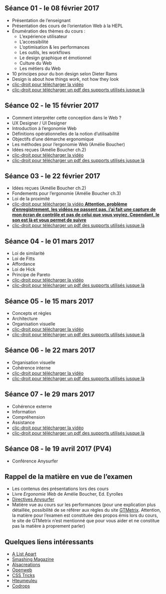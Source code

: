 
## Séance 01 - le 08 février 2017

- Présentation de l’enseignant
- Présentation des cours de l’orientation Web à la HEPL
- Énumération des thèmes du cours :
	- L’expérience utilisateur
	- L’accessibilité
	- L’optimisation & les performances
	- Les outils, les workflows
	- Le design graphique et émotionnel
	- Culture du Web
	- Les métiers du Web
- 10 principes pour du bon design selon Dieter Rams
- Design is about how things work, not how they look
- [clic-droit pour télécharger la vidéo](http://www.domy.be/design-web/2017/cours1.mp4)
- [clic-droit pour télécharger un pdf des supports utilisés jusque là](http://www.domy.be/design-web/2017/sc01.pdf)

## Séance 02 - le 15 février 2017

- Comment interpréter cette conception dans le Web ?
- UX Designer / UI Designer
- Introduction à l’ergonomie Web
- Définitions opérationnelles de la notion d’utilisabilité
- Objectifs d’une démarche ergonomique
- Les méthodes pour l’ergonomie Web (Amélie Boucher)
- Idées reçues (Amélie Boucher ch.2)
- [clic-droit pour télécharger la vidéo](http://www.domy.be/design-web/2017/cours2.mp4)
- [clic-droit pour télécharger un pdf des supports utilisés jusque là](http://www.domy.be/design-web/2017/sc02.pdf)

## Séance 03 - le 22 février 2017

- Idées reçues (Amélie Boucher ch.2)
- Fondements pour l’ergonomie (Amélie Boucher ch.3)
- Loi de la proximité
- [clic-droit pour télécharger la vidéo __Attention, problème d’enregistrement, les vidéos ne passent pas, j’ai fait une capture de mon écran de contrôle et pas de celui que vous voyiez. Cependant, le son est là et vous permet de suivre__](http://www.domy.be/design-web/2017/cours3.mp4)
- [clic-droit pour télécharger un pdf des supports utilisés jusque là](http://www.domy.be/design-web/2017/sc03.pdf)

## Séance 04 - le 01 mars 2017

- Loi de similarité
- Loi de Fitts
- Affordance
- Loi de Hick
- Principe de Pareto
- [clic-droit pour télécharger la vidéo](http://www.domy.be/design-web/2017/cours4.mp4)
- [clic-droit pour télécharger un pdf des supports utilisés jusque là](http://www.domy.be/design-web/2017/sc04.pdf)

## Séance 05 - le 15 mars 2017

- Concepts et règles
- Architecture
- Organisation visuelle
- [clic-droit pour télécharger la vidéo](http://www.domy.be/design-web/2017/cours5.mp4)
- [clic-droit pour télécharger un pdf des supports utilisés jusque là](http://www.domy.be/design-web/2017/sc05.pdf)

## Séance 06 - le 22 mars 2017

- Organisation visuelle
- Cohérence interne
- [clic-droit pour télécharger la vidéo](http://www.domy.be/design-web/2017/cours6.mp4)
- [clic-droit pour télécharger un pdf des supports utilisés jusque là](http://www.domy.be/design-web/2017/sc06.pdf)

## Séance 07 - le 29 mars 2017

- Cohérence externe
- Information
- Compréhension
- Assistance
- [clic-droit pour télécharger la vidéo](http://www.domy.be/design-web/2017/cours7.mp4)
- [clic-droit pour télécharger un pdf des supports utilisés jusque là](http://www.domy.be/design-web/2017/sc07.pdf)

## Séance 08 - le 19 avril 2017 (PV4)

- Conférence Anysurfer

## Rappel de la matière en vue de l’examen
- Les contenus des présentations lors des cours
- Livre *Ergonomie Web* de Amélie Boucher, Ed. Eyrolles
- [Directives Anysurfer](http://www.anysurfer.be/fr/en-pratique/directives)
- Matière vue au cours sur les performances (pour une explication plus détaillée, possibilité de se référer aux règles du site [GTMetrix](http://gtmetrix.com/recommendations.html). Attention, la matière pour l’examen est constituée des propos émis lors du cours, le site de GTMetrix n’est mentionné que pour vous aider et ne constitue pas la matière à proprement parler)

## Quelques liens intéressants
- [A List Apart](http://www.alistapart.com)
- [Smashing Magazine](http://www.smashingmagazine.com)
- [Alsacreations](http://www.alsacreations.com)
- [Openweb](http://openweb.eu.org)
- [CSS Tricks](http://www.css-tricks.com)
- [Hteumeuleu](http://www.hteumeuleu.fr)
- [Codrops](http://tympanus.net/codrops/)
